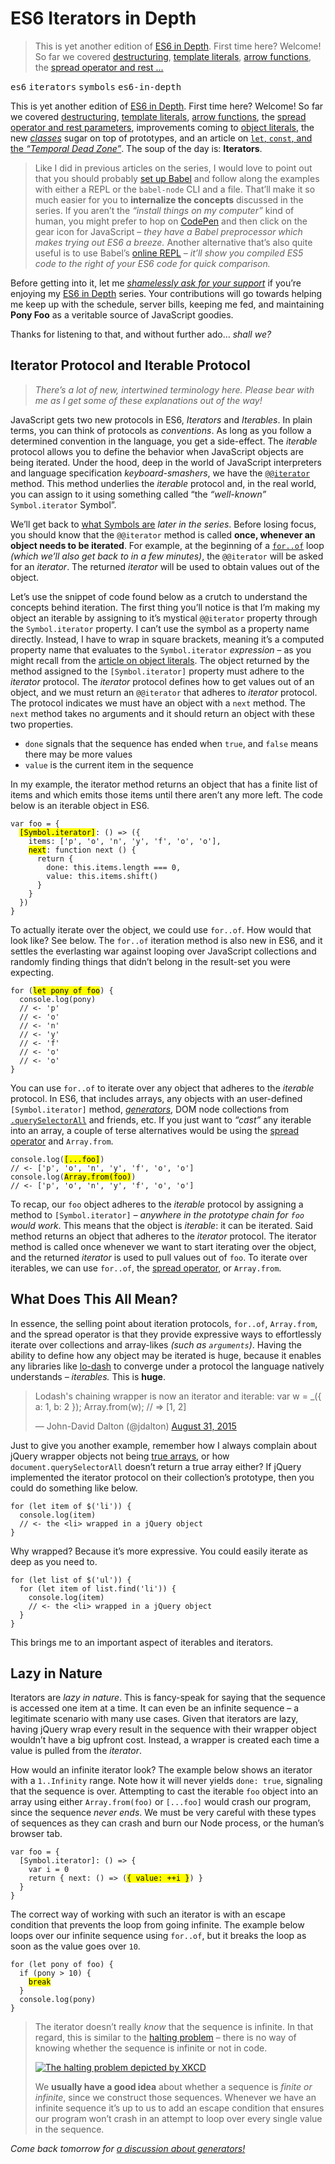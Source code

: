 <h1>ES6 Iterators in Depth</h1>

<blockquote><p>This is yet another edition of <a href="https://ponyfoo.com/articles/tagged/es6-in-depth">ES6 in Depth</a>. First time here? Welcome! So far we covered <a href="https://ponyfoo.com/articles/es6-destructuring-in-depth">destructuring</a>, <a href="https://ponyfoo.com/articles/es6-template-strings-in-depth">template literals</a>, <a href="https://ponyfoo.com/articles/es6-arrow-functions-in-depth">arrow functions</a>, the <a href="https://ponyfoo.com/articles/es6-spread-and-butter-in-depth">spread operator and rest &#x2026;</a></p></blockquote>

<div><kbd>es6</kbd> <kbd>iterators</kbd> <kbd>symbols</kbd> <kbd>es6-in-depth</kbd></div>

<div><p>This is yet another edition of <a href="https://ponyfoo.com/articles/tagged/es6-in-depth">ES6 in Depth</a>. First time here? Welcome! So far we covered <a href="https://ponyfoo.com/articles/es6-destructuring-in-depth">destructuring</a>, <a href="https://ponyfoo.com/articles/es6-template-strings-in-depth">template literals</a>, <a href="https://ponyfoo.com/articles/es6-arrow-functions-in-depth">arrow functions</a>, the <a href="https://ponyfoo.com/articles/es6-spread-and-butter-in-depth">spread operator and rest parameters</a>, improvements coming to <a href="https://ponyfoo.com/articles/es6-object-literal-features-in-depth">object literals</a>, the new <a href="https://ponyfoo.com/articles/es6-classes-in-depth"><em>classes</em></a> sugar on top of prototypes, and an article on <a href="https://ponyfoo.com/articles/es6-let-const-and-temporal-dead-zone-in-depth"><code class="md-code md-code-inline">let</code>, <code class="md-code md-code-inline">const</code>, and the <em>&#x201C;Temporal Dead Zone&#x201D;</em></a>. The soup of the day is: <strong>Iterators</strong>.</p></div>

<div></div>

<div><blockquote> <p>Like I did in previous articles on the series, I would love to point out that you should probably <a href="https://ponyfoo.com/articles/universal-react-babel#setting-up-babel">set up Babel</a> and follow along the examples with either a REPL or the <code class="md-code md-code-inline">babel-node</code> CLI and a file. That&#x2019;ll make it so much easier for you to <strong>internalize the concepts</strong> discussed in the series. If you aren&#x2019;t the <em>&#x201C;install things on my computer&#x201D;</em> kind of human, you might prefer to hop on <a href="http://codepen.io/" target="_blank">CodePen</a> and then click on the gear icon for JavaScript &#x2013; <em>they have a Babel preprocessor which makes trying out ES6 a breeze.</em> Another alternative that&#x2019;s also quite useful is to use Babel&#x2019;s <a href="http://babeljs.io/repl/" target="_blank">online REPL</a> <em>&#x2013; it&#x2019;ll show you compiled ES5 code to the right of your ES6 code for quick comparison.</em></p> </blockquote> <p>Before getting into it, let me <a href="https://www.patreon.com/bevacqua" target="_blank"><em>shamelessly ask for your support</em></a> if you&#x2019;re enjoying my <a href="https://ponyfoo.com/articles/tagged/es6-in-depth">ES6 in Depth</a> series. Your contributions will go towards helping me keep up with the schedule, server bills, keeping me fed, and maintaining <strong>Pony Foo</strong> as a veritable source of JavaScript goodies.</p> <p>Thanks for listening to that, and without further ado&#x2026; <em>shall we?</em></p></div>

<div><h2 id="iterator-protocol-and-iterable-protocol">Iterator Protocol and Iterable Protocol</h2> <blockquote> <p><em>There&#x2019;s a lot of new, intertwined terminology here. Please bear with me as I get some of these explanations out of the way!</em></p> </blockquote> <p>JavaScript gets two new protocols in ES6, <em>Iterators</em> and <em>Iterables</em>. In plain terms, you can think of protocols as <em>conventions</em>. As long as you follow a determined convention in the language, you get a side-effect. The <em>iterable</em> protocol allows you to define the behavior when JavaScript objects are being iterated. Under the hood, deep in the world of JavaScript interpreters and language specification <em>keyboard-smashers</em>, we have the <a href="https://developer.mozilla.org/en/docs/Web/JavaScript/Reference/Iteration_protocols" target="_blank" aria-label="Iteration Protocols on MDN"><code class="md-code md-code-inline">@@iterator</code></a> method. This method underlies the <em>iterable</em> protocol and, in the real world, you can assign to it using something called &#x201C;the <em>&#x201C;well-known&#x201D;</em> <code class="md-code md-code-inline">Symbol.iterator</code> Symbol&#x201D;.</p> <p>We&#x2019;ll get back to <a href="https://ponyfoo.com/articles/es6-symbols-in-depth" aria-label="ES6 Symbols in Depth on Pony Foo">what Symbols are</a> <em>later in the series</em>. Before losing focus, you should know that the <code class="md-code md-code-inline">@@iterator</code> method is called <strong>once, whenever an object needs to be iterated</strong>. For example, at the beginning of a <a href="https://developer.mozilla.org/en/docs/Web/JavaScript/Reference/Statements/for...of" target="_blank" aria-label="for..of is on MDN"><code class="md-code md-code-inline">for..of</code></a> loop <em>(which we&#x2019;ll also get back to in a few minutes)</em>, the <code class="md-code md-code-inline">@@iterator</code> will be asked for an <em>iterator</em>. The returned <em>iterator</em> will be used to obtain values out of the object.</p> <p>Let&#x2019;s use the snippet of code found below as a crutch to understand the concepts behind iteration. The first thing you&#x2019;ll notice is that I&#x2019;m making my object an iterable by assigning to it&#x2019;s mystical <code class="md-code md-code-inline">@@iterator</code> property through the <code class="md-code md-code-inline">Symbol.iterator</code> property. I can&#x2019;t use the symbol as a property name directly. Instead, I have to wrap in square brackets, meaning it&#x2019;s a computed property name that evaluates to the <code class="md-code md-code-inline">Symbol.iterator</code> <em>expression</em> &#x2013; as you might recall from the <a href="https://ponyfoo.com/articles/es6-object-literal-features-in-depth" aria-label="ES6 Object Literal Features in Depth on Pony Foo">article on object literals</a>. The object returned by the method assigned to the <code class="md-code md-code-inline">[Symbol.iterator]</code> property must adhere to the <em>iterator</em> protocol. The <em>iterator</em> protocol defines how to get values out of an object, and we must return an <code class="md-code md-code-inline">@@iterator</code> that adheres to <em>iterator</em> protocol. The protocol indicates we must have an object with a <code class="md-code md-code-inline">next</code> method. The <code class="md-code md-code-inline">next</code> method takes no arguments and it should return an object with these two properties.</p> <ul> <li><code class="md-code md-code-inline">done</code> signals that the sequence has ended when <code class="md-code md-code-inline">true</code>, and <code class="md-code md-code-inline">false</code> means there may be more values</li> <li><code class="md-code md-code-inline">value</code> is the current item in the sequence</li> </ul> <p>In my example, the iterator method returns an object that has a finite list of items and which emits those items until there aren&#x2019;t any more left. The code below is an iterable object in ES6.</p> <pre class="md-code-block"><code class="md-code md-lang-javascript"><span class="md-code-keyword">var</span> foo = {
  <mark class="md-mark md-code-mark">[Symbol.iterator]</mark>: () =&gt; ({
    items: [<span class="md-code-string">&apos;p&apos;</span>, <span class="md-code-string">&apos;o&apos;</span>, <span class="md-code-string">&apos;n&apos;</span>, <span class="md-code-string">&apos;y&apos;</span>, <span class="md-code-string">&apos;f&apos;</span>, <span class="md-code-string">&apos;o&apos;</span>, <span class="md-code-string">&apos;o&apos;</span>],
    <mark class="md-mark md-code-mark">next</mark>: <span class="md-code-function"><span class="md-code-keyword">function</span> <span class="md-code-title">next</span> <span class="md-code-params">()</span> </span>{
      <span class="md-code-keyword">return</span> {
        done: <span class="md-code-keyword">this</span>.items.length === <span class="md-code-number">0</span>,
        value: <span class="md-code-keyword">this</span>.items.shift()
      }
    }
  })
}
</code></pre> <p>To actually iterate over the object, we could use <code class="md-code md-code-inline">for..of</code>. How would that look like? See below. The <code class="md-code md-code-inline">for..of</code> iteration method is also new in ES6, and it settles the everlasting war against looping over JavaScript collections and randomly finding things that didn&#x2019;t belong in the result-set you were expecting.</p> <pre class="md-code-block"><code class="md-code md-lang-javascript"><span class="md-code-keyword">for</span> (<mark class="md-mark md-code-mark">let pony of foo</mark>) {
  <span class="md-code-built_in">console</span>.log(pony)
  <span class="md-code-comment">// &lt;- &apos;p&apos;</span>
  <span class="md-code-comment">// &lt;- &apos;o&apos;</span>
  <span class="md-code-comment">// &lt;- &apos;n&apos;</span>
  <span class="md-code-comment">// &lt;- &apos;y&apos;</span>
  <span class="md-code-comment">// &lt;- &apos;f&apos;</span>
  <span class="md-code-comment">// &lt;- &apos;o&apos;</span>
  <span class="md-code-comment">// &lt;- &apos;o&apos;</span>
}
</code></pre> <p>You can use <code class="md-code md-code-inline">for..of</code> to iterate over any object that adheres to the <em>iterable</em> protocol. In ES6, that includes arrays, any objects with an user-defined <code class="md-code md-code-inline">[Symbol.iterator]</code> method, <a href="https://ponyfoo.com/articles/es6-generators-in-depth" aria-label="ES6 Generators in Depth on Pony Foo"><em>generators</em></a>, DOM node collections from <a href="https://developer.mozilla.org/en-US/docs/Web/API/Element/querySelectorAll" target="_blank" aria-label="Element.querySelectorAll() on MDN"><code class="md-code md-code-inline">.querySelectorAll</code></a> and friends, etc. If you just want to <em>&#x201C;cast&#x201D;</em> any iterable into an array, a couple of terse alternatives would be using the <a href="https://ponyfoo.com/articles/es6-spread-and-butter-in-depth" aria-label="ES6 Spread and Butter in Depth on Pony Foo">spread operator</a> and <code class="md-code md-code-inline">Array.from</code>.</p> <pre class="md-code-block"><code class="md-code md-lang-javascript"><span class="md-code-built_in">console</span>.log(<mark class="md-mark md-code-mark">[...foo]</mark>)
<span class="md-code-comment">// &lt;- [&apos;p&apos;, &apos;o&apos;, &apos;n&apos;, &apos;y&apos;, &apos;f&apos;, &apos;o&apos;, &apos;o&apos;]</span>
<span class="md-code-built_in">console</span>.log(<mark class="md-mark md-code-mark">Array.from(foo)</mark>)
<span class="md-code-comment">// &lt;- [&apos;p&apos;, &apos;o&apos;, &apos;n&apos;, &apos;y&apos;, &apos;f&apos;, &apos;o&apos;, &apos;o&apos;]</span>
</code></pre> <p>To recap, our <code class="md-code md-code-inline">foo</code> object adheres to the <em>iterable</em> protocol by assigning a method to <code class="md-code md-code-inline">[Symbol.iterator]</code> <em>&#x2013; anywhere in the prototype chain for <code class="md-code md-code-inline">foo</code> would work</em>. This means that the object is <em>iterable</em>: it can be iterated. Said method returns an object that adheres to the <em>iterator</em> protocol. The iterator method is called once whenever we want to start iterating over the object, and the returned <em>iterator</em> is used to pull values out of <code class="md-code md-code-inline">foo</code>. To iterate over iterables, we can use <code class="md-code md-code-inline">for..of</code>, the <a href="https://ponyfoo.com/articles/es6-spread-and-butter-in-depth" aria-label="ES6 Spread and Butter in Depth on Pony Foo">spread operator</a>, or <code class="md-code md-code-inline">Array.from</code>.</p> <h2 id="what-does-this-all-mean">What Does This All Mean?</h2> <p>In essence, the selling point about iteration protocols, <code class="md-code md-code-inline">for..of</code>, <code class="md-code md-code-inline">Array.from</code>, and the spread operator is that they provide expressive ways to effortlessly iterate over collections and array-likes <em>(such as <code class="md-code md-code-inline">arguments</code>)</em>. Having the ability to define how any object may be iterated is huge, because it enables any libraries like <a href="http://lodash.com/docs" target="_blank" aria-label="Lodash documentation">lo-dash</a> to converge under a protocol the language natively understands <em>&#x2013; iterables.</em> This is <strong>huge</strong>.</p> <blockquote class="twitter-tweet"><p>Lodash&apos;s chaining wrapper is now an iterator and iterable: var w = _({ a: 1, b: 2 }); Array.from(w); // =&gt; [1, 2]</p>&#x2014; John-David Dalton (@jdalton) <a href="https://twitter.com/jdalton/status/638238228869283841">August 31, 2015</a></blockquote> <p>Just to give you another example, remember how I always complain about jQuery wrapper objects not being <a href="http://ponyfoo.com/articles/how-to-avoid-objectprototype-pollution" target="_blank" aria-label="How To Avoid Object.prototype Pollution on Pony Foo">true arrays</a>, or how <code class="md-code md-code-inline">document.querySelectorAll</code> doesn&#x2019;t return a true array either? If jQuery implemented the iterator protocol on their collection&#x2019;s prototype, then you could do something like below.</p> <pre class="md-code-block"><code class="md-code md-lang-javascript"><span class="md-code-keyword">for</span> (<span class="md-code-keyword">let</span> item of $(<span class="md-code-string">&apos;li&apos;</span>)) {
  <span class="md-code-built_in">console</span>.log(item)
  <span class="md-code-comment">// &lt;- the &lt;li&gt; wrapped in a jQuery object</span>
}
</code></pre> <p>Why wrapped? Because it&#x2019;s more expressive. You could easily iterate as deep as you need to.</p> <pre class="md-code-block"><code class="md-code md-lang-javascript"><span class="md-code-keyword">for</span> (<span class="md-code-keyword">let</span> list of $(<span class="md-code-string">&apos;ul&apos;</span>)) {
  <span class="md-code-keyword">for</span> (<span class="md-code-keyword">let</span> item of list.find(<span class="md-code-string">&apos;li&apos;</span>)) {
    <span class="md-code-built_in">console</span>.log(item)
    <span class="md-code-comment">// &lt;- the &lt;li&gt; wrapped in a jQuery object</span>
  }
}
</code></pre> <p>This brings me to an important aspect of iterables and iterators.</p> <h2 id="lazy-in-nature">Lazy in Nature</h2> <p>Iterators are <em>lazy in nature</em>. This is fancy-speak for saying that the sequence is accessed one item at a time. It can even be an infinite sequence &#x2013; a legitimate scenario with many use cases. Given that iterators are lazy, having jQuery wrap every result in the sequence with their wrapper object wouldn&#x2019;t have a big upfront cost. Instead, a wrapper is created each time a value is pulled from the <em>iterator</em>.</p> <p>How would an infinite iterator look? The example below shows an iterator with a <code class="md-code md-code-inline">1..Infinity</code> range. Note how it will never yields <code class="md-code md-code-inline">done: true</code>, signaling that the sequence is over. Attempting to cast the iterable <code class="md-code md-code-inline">foo</code> object into an array using either <code class="md-code md-code-inline">Array.from(foo)</code> or <code class="md-code md-code-inline">[...foo]</code> would crash our program, since the sequence <em>never ends</em>. We must be very careful with these types of sequences as they can crash and burn our Node process, or the human&#x2019;s browser tab.</p> <pre class="md-code-block"><code class="md-code md-lang-javascript"><span class="md-code-keyword">var</span> foo = {
  [Symbol.iterator]: () =&gt; {
    <span class="md-code-keyword">var</span> i = <span class="md-code-number">0</span>
    <span class="md-code-keyword">return</span> { next: () =&gt; (<mark class="md-mark md-code-mark">{ value: ++i }</mark>) }
  }
}
</code></pre> <p>The correct way of working with such an iterator is with an escape condition that prevents the loop from going infinite. The example below loops over our infinite sequence using <code class="md-code md-code-inline">for..of</code>, but it breaks the loop as soon as the value goes over <code class="md-code md-code-inline">10</code>.</p> <pre class="md-code-block"><code class="md-code md-lang-javascript"><span class="md-code-keyword">for</span> (<span class="md-code-keyword">let</span> pony of foo) {
  <span class="md-code-keyword">if</span> (pony &gt; <span class="md-code-number">10</span>) {
    <mark class="md-mark md-code-mark">break</mark>
  }
  <span class="md-code-built_in">console</span>.log(pony)
}
</code></pre> <blockquote> <p>The iterator doesn&#x2019;t really <em>know</em> that the sequence is infinite. In that regard, this is similar to the <a href="https://en.wikipedia.org/wiki/Halting_problem" target="_blank" aria-label="Halting Problem on Wikipedia">halting problem</a> &#x2013; there is no way of knowing whether the sequence is infinite or not in code.</p> <p><a href="https://xkcd.com/1266/" target="_blank" aria-label="Halting Problem on XKCD"><img alt="The halting problem depicted by XKCD" class="" src="https://imgs.xkcd.com/comics/halting_problem.png"></a></p> <p>We <strong>usually have a good idea</strong> about whether a sequence is <em>finite or infinite</em>, since we construct those sequences. Whenever we have an infinite sequence it&#x2019;s up to us to add an escape condition that ensures our program won&#x2019;t crash in an attempt to loop over every single value in the sequence.</p> </blockquote> <p><em>Come back tomorrow for <a href="https://ponyfoo.com/articles/es6-generators-in-depth" aria-label="ES6 Generators in Depth on Pony Foo">a discussion about generators!</a></em></p></div>
